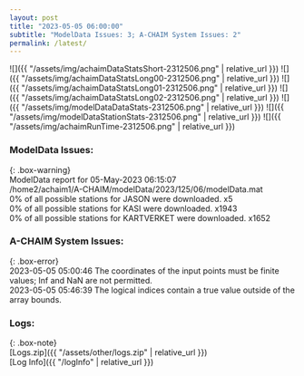 ```yaml
---
layout: post
title: "2023-05-05 06:00:00"
subtitle: "ModelData Issues: 3; A-CHAIM System Issues: 2"
permalink: /latest/
---
```


![]({{ "/assets/img/achaimDataStatsShort-2312506.png" | relative_url }})
![]({{ "/assets/img/achaimDataStatsLong00-2312506.png" | relative_url }})
![]({{ "/assets/img/achaimDataStatsLong01-2312506.png" | relative_url }})
![]({{ "/assets/img/achaimDataStatsLong02-2312506.png" | relative_url }})
![]({{ "/assets/img/modelDataDataStats-2312506.png" | relative_url }})
![]({{ "/assets/img/modelDataStationStats-2312506.png" | relative_url }})
![]({{ "/assets/img/achaimRunTime-2312506.png" | relative_url }})


### ModelData Issues:  
  
{: .box-warning}  
 ModelData report for 05-May-2023 06:15:07   
 /home2/achaim1/A-CHAIM/modelData/2023/125/06/modelData.mat   
 0% of all possible stations for JASON were downloaded. x5   
 0% of all possible stations for KASI were downloaded. x1943   
 0% of all possible stations for KARTVERKET were downloaded. x1652   
  
### A-CHAIM System Issues:  
  
{: .box-error}  
2023-05-05 05:00:46 The coordinates of the input points must be finite values; Inf and NaN are not permitted.  
2023-05-05 05:46:39 The logical indices contain a true value outside of the array bounds.  

### Logs:  
  
{: .box-note}  
[Logs.zip]({{ "/assets/other/logs.zip" | relative_url }})  
[Log Info]({{ "/logInfo" | relative_url }})  

